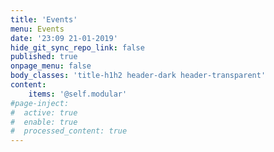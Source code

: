 ```yaml
---
title: 'Events'
menu: Events
date: '23:09 21-01-2019'
hide_git_sync_repo_link: false
published: true
onpage_menu: false
body_classes: 'title-h1h2 header-dark header-transparent'
content:
    items: '@self.modular'
#page-inject:
#  active: true
#  enable: true
#  processed_content: true
---
```


